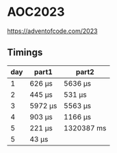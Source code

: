 # AOC2023
https://adventofcode.com/2023

## Timings
| day | part1        | part2         |
|-----|--------------|---------------|
| 1   | 626 μs       | 5636 μs       |
| 2   | 445 μs       | 531 μs        |
| 3   | 5972 μs      | 5563 μs       |
| 4   | 903 μs       | 1166 μs       |
| 5   | 221 μs       | 1320387 ms    |
| 5   | 43 μs        |               |
